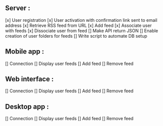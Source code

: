 ## Server :


[x] User registration
[x] User activation with confirmation link sent to email address
[x] Retrieve RSS feed from URL
[x] Add feed
[x] Associate user with feeds
[x] Dissociate user from feed
[] Make API return JSON
[] Enable creation of user folders for feeds
[] Write script to automate DB setup


 
 ## Mobile app :
 

[] Connection
[] Display user feeds
[] Add feed
[] Remove feed

 
 ## Web interface :


[] Connection
[] Display user feeds
[] Add feed
[] Remove feed
 
 
 ## Desktop app :
 
 
[] Connection
[] Display user feeds
[] Add feed
[] Remove feed 